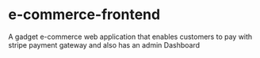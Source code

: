 # e-commerce-frontend
A gadget e-commerce web application that enables customers to pay with stripe payment gateway and also has an admin Dashboard
